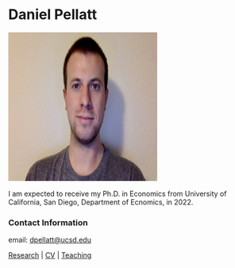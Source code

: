 # Daniel Pellatt

<img alt="an image of me" src="assets/images/headshot.jpeg" width="300" height="300">

<p>I am expected to receive my Ph.D. in Economics from University of California, San Diego, Department of Ecnomics, in 2022.</p>

### Contact Information
email: dpellatt@ucsd.edu


[Research](research.md)  |    [CV](cv2.md)   |    [Teaching](teaching.md)